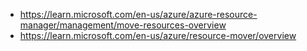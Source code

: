- https://learn.microsoft.com/en-us/azure/azure-resource-manager/management/move-resources-overview
- https://learn.microsoft.com/en-us/azure/resource-mover/overview
